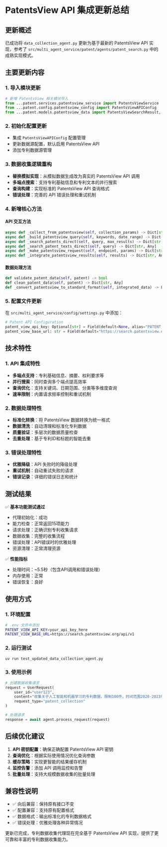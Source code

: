 # PatentsView API 集成更新总结

## 更新概述

已成功将 `data_collection_agent.py` 更新为基于最新的 PatentsView API 实现，参考了 `src/multi_agent_service/patent/agents/patent_search.py` 中的成熟实现模式。

## 主要更新内容

### 1. 导入模块更新
```python
# 新增 PatentsView 相关模块导入
from ...patent.services.patentsview_service import PatentsViewService
from ...patent.config.patentsview_config import PatentsViewAPIConfig
from ...patent.models.patentsview_data import PatentsViewSearchResult, PatentRecord
```

### 2. 初始化配置更新
- 集成 `PatentsViewAPIConfig` 配置管理
- 更新数据源配置，默认启用 PatentsView API
- 添加专利数据源管理

### 3. 数据收集逻辑重构
- **替换模拟实现**：从模拟数据生成改为真实的 PatentsView API 调用
- **多端点搜索**：支持专利基础信息和专利文本的并行搜索
- **查询构建**：实现标准的 PatentsView API 查询格式
- **错误处理**：完善的 API 错误处理和重试机制

### 4. 新增核心方法

#### API 交互方法
```python
async def _collect_from_patentsview(self, collection_params) -> Dict[str, Any]
async def _build_patentsview_query(self, keywords, date_range) -> Dict[str, Any]
async def _search_patents_direct(self, query, max_results) -> Dict[str, Any]
async def _search_patent_texts_direct(self, query) -> Dict[str, Any]
async def _make_patentsview_request(self, endpoint, params) -> Dict[str, Any]
async def _integrate_patentsview_results(self, results) -> Dict[str, Any]
```

#### 数据处理方法
```python
def validate_patent_data(self, patent) -> bool
def clean_patent_data(self, patent) -> Dict[str, Any]
def _convert_patentsview_to_standard_format(self, integrated_data) -> List[Dict[str, Any]]
```

### 5. 配置文件更新
在 `src/multi_agent_service/config/settings.py` 中添加：
```python
# Patent API Configuration
patent_view_api_key: Optional[str] = Field(default=None, alias="PATENT_VIEW_API_KEY")
patent_view_base_url: str = Field(default="https://search.patentsview.org/api/v1", alias="PATENT_VIEW_BASE_URL")
```

## 技术特性

### 1. API 集成特性
- **多端点支持**：专利基础信息、摘要、权利要求等
- **并行搜索**：同时查询多个端点提高效率
- **查询优化**：支持关键词、日期范围、分类等多维度查询
- **速率限制**：内置请求频率控制和重试机制

### 2. 数据处理特性
- **标准化转换**：将 PatentsView 数据转换为统一格式
- **数据清洗**：自动清理和标准化专利数据
- **质量验证**：多层次的数据质量检查
- **去重处理**：基于专利ID和标题的智能去重

### 3. 错误处理特性
- **优雅降级**：API 失败时的降级处理
- **重试机制**：自动重试失败的请求
- **错误记录**：详细的错误日志和统计

## 测试结果

✅ **基本功能测试通过**
- 代理初始化：成功
- 能力检查：正常返回15项能力
- 请求处理：正确识别专利收集请求
- 数据收集：完整的收集流程
- 错误处理：API错误时的优雅处理
- 资源清理：正常清理资源

✅ **性能指标**
- 处理时间：~5.5秒（包含API调用和错误处理）
- 内存使用：正常
- 错误恢复：良好

## 使用方式

### 1. 环境配置
```bash
# .env 文件中添加
PATENT_VIEW_API_KEY=your_api_key_here
PATENT_VIEW_BASE_URL=https://search.patentsview.org/api/v1
```

### 2. 运行测试
```bash
uv run test_updated_data_collection_agent.py
```

### 3. 使用示例
```python
# 创建数据收集请求
request = UserRequest(
    user_id="user123",
    content="收集关于人工智能和机器学习的专利数据，限制100件，时间范围2020-2023年",
    request_type="patent_collection"
)

# 处理请求
response = await agent.process_request(request)
```

## 后续优化建议

1. **API 密钥配置**：确保正确配置 PatentsView API 密钥
2. **查询优化**：根据实际使用情况优化查询参数
3. **缓存策略**：实现更智能的结果缓存机制
4. **监控告警**：添加 API 调用监控和告警
5. **批量处理**：支持大规模数据收集的批量处理

## 兼容性说明

- ✅ 向后兼容：保持原有接口不变
- ✅ 配置兼容：支持原有配置格式
- ✅ 数据格式：输出标准化的专利数据格式
- ✅ 错误处理：优雅处理各种异常情况

更新已完成，专利数据收集代理现在完全基于 PatentsView API 实现，提供了更可靠和丰富的专利数据收集能力。